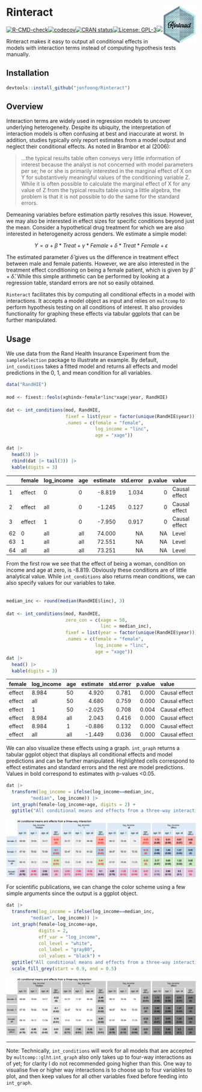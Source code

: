 
# Rinteract <img src='man/figures/sticker.png' style="float:right; height:100px;"/>

[![R-CMD-check](https://github.com/jonfoong/Rinteract/actions/workflows/R-CMD-check.yaml/badge.svg)](https://github.com/jonfoong/Rinteract/actions/workflows/R-CMD-check.yaml)[![codecov](https://codecov.io/github/jonfoong/Rinteract/branch/main/graph/badge.svg?token=2SOK4T1220)](https://codecov.io/github/jonfoong/Rinteract)[![CRAN
status](https://www.r-pkg.org/badges/version/Rinteract.png)](https://CRAN.R-project.org/package=Rinteract)[![License:
GPL-3](https://img.shields.io/badge/license-GPL--3-blue.svg)](https://cran.r-project.org/web/licenses/GPL-3)[![](https://img.shields.io/badge/devel%20version-0.1.0-blue.svg)](https://github.com/jonfoong/Rinteract)

Rinteract makes it easy to output all conditional effects in models with
interaction terms instead of computing hypothesis tests manually.

## Installation

``` r
devtools::install_github("jonfoong/Rinteract")
```

## Overview

Interaction terms are widely used in regression models to uncover
underlying heterogeneity. Despite its ubiquity, the interpretation of
interaction models is often confusing at best and inaccurate at worst.
In addition, studies typically only report estimates from a model output
and neglect their conditional effects. As noted in Brambor et al (2006):

> …the typical results table often conveys very little information of
> interest because the analyst is not concerned with model parameters
> per se; he or she is primarily interested in the marginal effect of X
> on Y for substantively meaningful values of the conditioning variable
> Z. While it is often possible to calculate the marginal effect of X
> for any value of Z from the typical results table using a little
> algebra, the problem is that it is not possible to do the same for the
> standard errors.

Demeaning variables before estimation partly resolves this issue.
However, we may also be interested in effect sizes for specific
conditions beyond just the mean. Consider a hypothetical drug treatment
for which we are also interested in heterogeneity across genders. We
estimate a simple model:

$$Y = \alpha + \beta * Treat + \gamma * Female + \delta * Treat * Female+\epsilon$$

The estimated parameter $\hat{\delta}$ gives us the difference in
treatment effect between male and female patients. However, we are also
interested in the treatment effect conditioning on being a female
patient, which is given by $\hat{\beta} + \hat{\delta}$. While this
simple arithmetic can be performed by looking at a regression table,
standard errors are not so easily obtained.

`Rinteract` facilitates this by computing all conditional effects in a
model with interactions. It accepts a model object as input and relies
on `multcomp` to perform hypothesis testing on all conditions of
interest. It also provides functionality for graphing these effects via
tabular ggplots that can be further manipulated.

## Usage

We use data from the Rand Health Insurance Experiment from the
`sampleSelection` package to illustrate an example. By default,
`int_conditions` takes a fitted model and returns all effects and model
predictions in the 0, 1, and mean condition for all variables.

``` r
data("RandHIE")

mod <- fixest::feols(xghindx~female*linc*xage|year, RandHIE)

dat <- int_conditions(mod, RandHIE,
                      fixef = list(year = factor(unique(RandHIE$year))),
                      .names = c(female = "female",
                                 log_income = "linc",
                                 age = "xage"))

dat |> 
  head(3) |>
  rbind(dat |> tail(3)) |>
  kable(digits = 3)
```

|     | female | log_income | age | estimate | std.error | p.value | value         |
|:----|:-------|:-----------|:----|---------:|----------:|--------:|:--------------|
| 1   | effect | 0          | 0   |   -8.819 |     1.034 |       0 | Causal effect |
| 2   | effect | all        | 0   |   -1.245 |     0.127 |       0 | Causal effect |
| 3   | effect | 1          | 0   |   -7.950 |     0.917 |       0 | Causal effect |
| 62  | 0      | all        | all |   74.000 |        NA |      NA | Level         |
| 63  | 1      | all        | all |   72.551 |        NA |      NA | Level         |
| 64  | all    | all        | all |   73.251 |        NA |      NA | Level         |

From the first row we see that the effect of being a woman, condition on
income and age at zero, is -8.819. Obviously these conditions are of
little analytical value. While `int_conditions` also returns mean
conditions, we can also specify values for our variables to take.

``` r

median_inc <- round(median(RandHIE$linc), 3)

dat <- int_conditions(mod, RandHIE,
                      zero_con = c(xage = 50,
                                   linc = median_inc),
                      fixef = list(year = factor(unique(RandHIE$year))),
                      .names = c(female = "female",
                                 log_income = "linc",
                                 age = "xage"))
dat |> 
  head() |>
  kable(digits = 3)
```

| female | log_income | age | estimate | std.error | p.value | value         |
|:-------|:-----------|:----|---------:|----------:|--------:|:--------------|
| effect | 8.984      | 50  |    4.920 |     0.781 |   0.000 | Causal effect |
| effect | all        | 50  |    4.680 |     0.759 |   0.000 | Causal effect |
| effect | 1          | 50  |   -2.025 |     0.708 |   0.004 | Causal effect |
| effect | 8.984      | all |    2.043 |     0.416 |   0.000 | Causal effect |
| effect | 8.984      | 1   |   -0.886 |     0.132 |   0.000 | Causal effect |
| effect | all        | all |   -1.449 |     0.036 |   0.000 | Causal effect |

We can also visualize these effects using a graph. `int_graph` returns a
tabular ggplot object that displays all conditional effects and model
predictions and can be further manipulated. Highlighted cells correspond
to effect estimates and standard errors and the rest are model
predictions. Values in bold correspond to estimates with p-values
\<0.05.

``` r
dat |>
  transform(log_income = ifelse(log_income==median_inc,
         "median", log_income)) |>
  int_graph(female~log_income+age, digits = 2) +
  ggtitle("All conditional means and effects from a three-way interaction")
```

![](man/figures/vignette-unnamed-chunk-4-1.png)

For scientific publications, we can change the color scheme using a few
simple arguments since the output is a ggplot object.

``` r
dat |>
  transform(log_income = ifelse(log_income==median_inc,
         "median", log_income)) |>
  int_graph(female~log_income+age, 
            digits = 2,
            eff_var = "log_income",
            col_level = "white",
            col_label = "gray80",
            col_values = "black") +
  ggtitle("All conditional means and effects from a three-way interaction") +
  scale_fill_grey(start = 0.9, end = 0.5)
```

![](man/figures/vignette-unnamed-chunk-5-1.png)

------------------------------------------------------------------------

Note: Technically, `int_conditions` will work for all models that are
accepted by `multcomp::glht`.`int_graph` also only takes up to four-way
interactions as of yet; for clarity I do not recommended going higher
than this. One way to visualise five or higher way interactions is to
choose up to four variables to plot, and then keep values for all other
variables fixed before feeding into `int_graph`.
